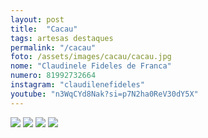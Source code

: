 ```yaml
---
layout: post
title:  "Cacau"
tags: artesas destaques
permalink: "/cacau"
foto: /assets/images/cacau/cacau.jpg
nome: "Claudinele Fideles de Franca"
numero: 81992732664
instagram: "claudilenefideles"
youtube: "n3WqCYd8Nak?si=p7N2ha0ReV30dY5X"
---
```


<div class="mostruario">
  <img src="{{ site.url }}/assets/images/cacau/cacau1.jpg" />
  <img src="{{ site.url }}/assets/images/cacau/cacau2.jpg" />
  <img src="{{ site.url }}/assets/images/cacau/cacau3.jpg" />
  <img src="{{ site.url }}/assets/images/cacau/cacau4.jpg" />
</div>
  
